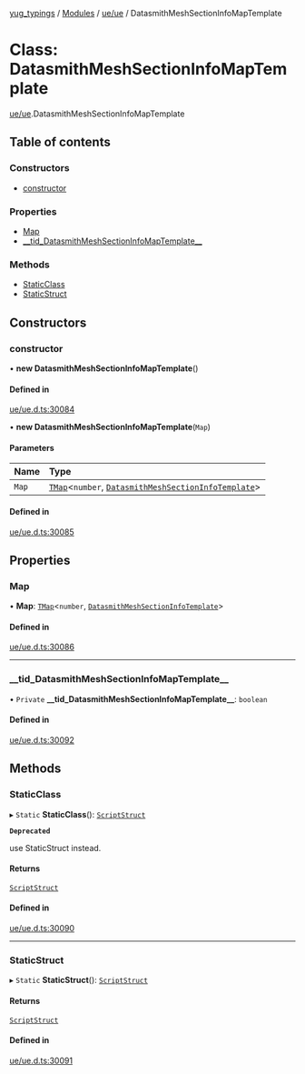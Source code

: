 [yug_typings](../README.md) / [Modules](../modules.md) / [ue/ue](../modules/ue_ue.md) / DatasmithMeshSectionInfoMapTemplate

# Class: DatasmithMeshSectionInfoMapTemplate

[ue/ue](../modules/ue_ue.md).DatasmithMeshSectionInfoMapTemplate

## Table of contents

### Constructors

- [constructor](ue_ue.DatasmithMeshSectionInfoMapTemplate.md#constructor)

### Properties

- [Map](ue_ue.DatasmithMeshSectionInfoMapTemplate.md#map)
- [\_\_tid\_DatasmithMeshSectionInfoMapTemplate\_\_](ue_ue.DatasmithMeshSectionInfoMapTemplate.md#__tid_datasmithmeshsectioninfomaptemplate__)

### Methods

- [StaticClass](ue_ue.DatasmithMeshSectionInfoMapTemplate.md#staticclass)
- [StaticStruct](ue_ue.DatasmithMeshSectionInfoMapTemplate.md#staticstruct)

## Constructors

### constructor

• **new DatasmithMeshSectionInfoMapTemplate**()

#### Defined in

[ue/ue.d.ts:30084](https://github.com/YugMetaverse/yug_typings/blob/b7d9b19/ue/ue.d.ts#L30084)

• **new DatasmithMeshSectionInfoMapTemplate**(`Map`)

#### Parameters

| Name | Type |
| :------ | :------ |
| `Map` | [`TMap`](../interfaces/ue_puerts.TMap.md)<`number`, [`DatasmithMeshSectionInfoTemplate`](ue_ue.DatasmithMeshSectionInfoTemplate.md)\> |

#### Defined in

[ue/ue.d.ts:30085](https://github.com/YugMetaverse/yug_typings/blob/b7d9b19/ue/ue.d.ts#L30085)

## Properties

### Map

• **Map**: [`TMap`](../interfaces/ue_puerts.TMap.md)<`number`, [`DatasmithMeshSectionInfoTemplate`](ue_ue.DatasmithMeshSectionInfoTemplate.md)\>

#### Defined in

[ue/ue.d.ts:30086](https://github.com/YugMetaverse/yug_typings/blob/b7d9b19/ue/ue.d.ts#L30086)

___

### \_\_tid\_DatasmithMeshSectionInfoMapTemplate\_\_

• `Private` **\_\_tid\_DatasmithMeshSectionInfoMapTemplate\_\_**: `boolean`

#### Defined in

[ue/ue.d.ts:30092](https://github.com/YugMetaverse/yug_typings/blob/b7d9b19/ue/ue.d.ts#L30092)

## Methods

### StaticClass

▸ `Static` **StaticClass**(): [`ScriptStruct`](ue_ue.ScriptStruct.md)

**`Deprecated`**

use StaticStruct instead.

#### Returns

[`ScriptStruct`](ue_ue.ScriptStruct.md)

#### Defined in

[ue/ue.d.ts:30090](https://github.com/YugMetaverse/yug_typings/blob/b7d9b19/ue/ue.d.ts#L30090)

___

### StaticStruct

▸ `Static` **StaticStruct**(): [`ScriptStruct`](ue_ue.ScriptStruct.md)

#### Returns

[`ScriptStruct`](ue_ue.ScriptStruct.md)

#### Defined in

[ue/ue.d.ts:30091](https://github.com/YugMetaverse/yug_typings/blob/b7d9b19/ue/ue.d.ts#L30091)
